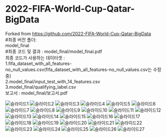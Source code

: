 # 2022-FIFA-World-Cup-Qatar-BigData
Forked from https://github.com/2022-FIFA-World-Cup-Qatar-BigData
<br/>#최종 버전 폴더: 
<br/>model_final
<br/>#최종 코드 및 결과 : model_final/model_final.pdf
<br/>최종 코드가 사용하는 데이터셋 :
<br/>    1.fifa_dataset_with_all_features-no_null_values.csv(fifa_dataset_with_all_features-no_null_values.csv는 수정 중)
<br/>    2.model_final/input_test_with_14_features.csv
<br/>    3.model_final/qualifying_label.csv 
<br/>보고서 : model_final/보고서.pdf

![슬라이드1](https://user-images.githubusercontent.com/55645090/232449752-2340cc4e-5d65-4332-a67b-24a27d01bec0.JPG)
![슬라이드2](https://user-images.githubusercontent.com/55645090/232449759-6e0e8092-b26a-4a59-9177-f31e0096e0f7.JPG)
![슬라이드3](https://user-images.githubusercontent.com/55645090/232449760-a557918a-ae6b-4e48-89fa-7709b9874bc4.JPG)
![슬라이드4](https://user-images.githubusercontent.com/55645090/232449765-49eb249a-3caa-461a-ab5d-8f523bbb535f.JPG)
![슬라이드5](https://user-images.githubusercontent.com/55645090/232449773-657b20bb-19b4-4b59-886b-9549c46a548a.JPG)
![슬라이드6](https://user-images.githubusercontent.com/55645090/232449777-5bcf8cc2-e416-4ebf-8c48-c0c4d8debe4d.JPG)
![슬라이드7](https://user-images.githubusercontent.com/55645090/232449783-8eb0ca0b-81d7-433c-98a8-1a1816130d8a.JPG)
![슬라이드8](https://user-images.githubusercontent.com/55645090/232449789-0a8fd4c4-93fe-4c37-84ed-170270d11685.JPG)
![슬라이드9](https://user-images.githubusercontent.com/55645090/232449792-efeb68f6-3b6e-45eb-b871-23a25854b64c.JPG)
![슬라이드10](https://user-images.githubusercontent.com/55645090/232449796-cb6e61b4-d951-4a6d-a5cd-31b71521e5f8.JPG)
![슬라이드11](https://user-images.githubusercontent.com/55645090/232449800-7155b454-4397-42a1-9f04-1f20c6d748cd.JPG)
![슬라이드12](https://user-images.githubusercontent.com/55645090/232449804-2d81283c-af2c-4fd3-968c-b785cf9cd874.JPG)
![슬라이드13](https://user-images.githubusercontent.com/55645090/232449807-7aa8d651-77cd-490d-85a7-f22ac671a7fc.JPG)
![슬라이드14](https://user-images.githubusercontent.com/55645090/232449811-cec3d3ec-1f96-4141-a2a7-9598724eb39c.JPG)
![슬라이드15](https://user-images.githubusercontent.com/55645090/232449816-5d3f0570-4437-497e-8468-8949ae1b6947.JPG)
![슬라이드16](https://user-images.githubusercontent.com/55645090/232449824-21eb5026-4f28-4dfc-ab41-4b7c16ceaecf.JPG)
![슬라이드17](https://user-images.githubusercontent.com/55645090/232449831-81c3251a-d90c-4404-9fe2-109623f90ae5.JPG)
![슬라이드18](https://user-images.githubusercontent.com/55645090/232449836-968e112a-8f2e-4842-909d-348ea43c6c99.JPG)
![슬라이드19](https://user-images.githubusercontent.com/55645090/232449841-f5d2274b-55b4-492f-b92b-6072bfaecbd9.JPG)
![슬라이드20](https://user-images.githubusercontent.com/55645090/232449850-1ff703ec-bfc7-4a8e-938a-3d09107dea7f.JPG)
![슬라이드21](https://user-images.githubusercontent.com/55645090/232449858-1301aa00-c7c3-470e-8026-d7ba3aa09dbb.JPG)
![슬라이드22](https://user-images.githubusercontent.com/55645090/232449861-bab739df-ae06-4e6a-abab-e68a5df7c0d8.JPG)
![슬라이드23](https://user-images.githubusercontent.com/55645090/232449870-86f5a2fd-58bc-4e92-b823-2e6053942ade.JPG)
![슬라이드24](https://user-images.githubusercontent.com/55645090/232449875-676507d7-2c72-4c3f-9213-5d820ad6f404.JPG)
![슬라이드25](https://user-images.githubusercontent.com/55645090/232449879-30aa8a11-8bda-4954-86ef-fce2061f6864.JPG)
![슬라이드26](https://user-images.githubusercontent.com/55645090/232449881-968c4d59-0ab9-49bf-ae17-0f43f9054724.JPG)
![슬라이드27](https://user-images.githubusercontent.com/55645090/232449885-1ea929fa-d133-4c93-8e51-f6b3f3563b94.JPG)
